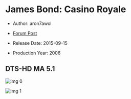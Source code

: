 # James Bond: Casino Royale

* Author: aron7awol

* [Forum Post](https://www.avsforum.com/threads/bass-eq-for-filtered-movies.2995212/post-56921160)

* Release Date: 2015-09-15
* Production Year: 2006

## DTS-HD MA 5.1

![img 0](https://i.imgur.com/VC09JhL.jpg)

![img 1](https://i.imgur.com/0V2SxWJ.png)

